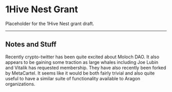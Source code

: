 # 1Hive Nest Grant

Placeholder for the 1Hive Nest grant draft. 

<hr>

## Notes and Stuff

Recently crypto-twitter has been quite excited about Moloch DAO. It also appears to be gaining some traction as large whales including Joe Lubin and Vitalik has requested membership. They have also recently been forked by MetaCartel. It seems like it would be both fairly trivial and also quite useful to have a similar suite of functionality available to Aragon organizations.

